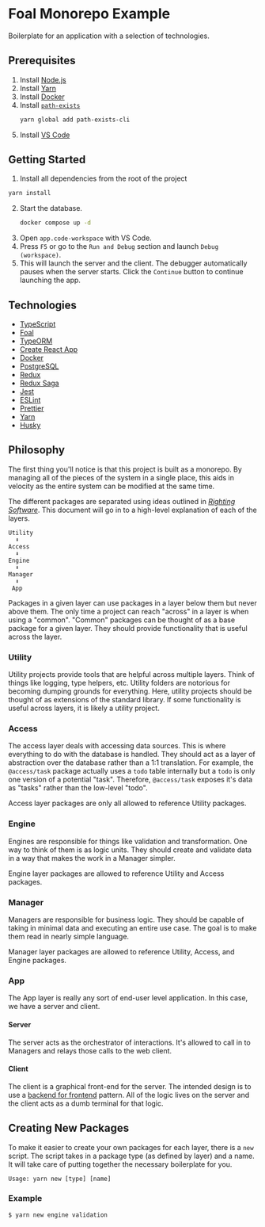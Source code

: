 # Foal Monorepo Example

Boilerplate for an application with a selection of technologies.

## Prerequisites

1. Install [Node.js](https://nodejs.org/)
2. Install [Yarn](https://yarnpkg.com/)
3. Install [Docker](https://www.docker.com/)
4. Install [`path-exists`](https://www.npmjs.com/package/path-exists-cli)
    ```sh
    yarn global add path-exists-cli
    ```
5. Install [VS Code](https://code.visualstudio.com/)

## Getting Started

1. Install all dependencies from the root of the project

```sh
yarn install
```

2. Start the database.
   ```sh
   docker compose up -d
   ```
3. Open `app.code-workspace` with VS Code.
4. Press `F5` or go to the `Run and Debug` section and launch `Debug (workspace)`.
5. This will launch the server and the client. The debugger automatically pauses when the server starts. Click the `Continue` button to continue launching the app.

## Technologies

- [TypeScript](https://www.typescriptlang.org/)
- [Foal](https://foalts.org/)
- [TypeORM](https://typeorm.io/)
- [Create React App](https://create-react-app.dev/)
- [Docker](https://www.docker.com/)
- [PostgreSQL](https://www.postgresql.org/)
- [Redux](https://redux.js.org/)
- [Redux Saga](https://redux-saga.js.org/)
- [Jest](https://jestjs.io/)
- [ESLint](https://eslint.org/)
- [Prettier](https://prettier.io/)
- [Yarn](https://yarnpkg.com/)
- [Husky](https://typicode.github.io/husky/)

## Philosophy

The first thing you'll notice is that this project is built as a monorepo. By managing all of the pieces of the system in a single place, this aids in velocity as the entire system can be modified at the same time. 

The different packages are separated using ideas outlined in [_Righting Software_](https://rightingsoftware.org/). This document will go in to a high-level explanation of each of the layers.

```
Utility
  ⬇️
Access
  ⬇️
Engine
  ⬇️
Manager
  ⬇️
 App
```

Packages in a given layer can use packages in a layer below them but never above them. The only time a project can reach "across" in a layer is when using a "common". "Common" packages can be thought of as a base package for a given layer.  They should provide functionality that is useful across the layer.

### Utility

Utility projects provide tools that are helpful across multiple layers. Think of things like logging, type helpers, etc. Utility folders are notorious for becoming dumping grounds for everything. Here, utility projects should be thought of as extensions of the standard library. If some functionality is useful across layers, it is likely a utility project.

### Access

The access layer deals with accessing data sources. This is where everything to do with the database is handled.  They should act as a layer of abstraction over the database rather than a 1:1 translation. For example, the `@access/task` package actually uses a `todo` table internally but a `todo` is only one version of a potential "task".  Therefore, `@access/task` exposes it's data as "tasks" rather than the low-level "todo".

Access layer packages are only all allowed to reference Utility packages.

### Engine

Engines are responsible for things like validation and transformation. One way to think of them is as logic units. They should create and validate data in a way that makes the work in a Manager simpler.

Engine layer packages are allowed to reference Utility and Access packages.

### Manager

Managers are responsible for business logic. They should be capable of taking in minimal data and executing an entire use case. The goal is to make them read in nearly simple language.

Manager layer packages are allowed to reference Utility, Access, and Engine packages.

### App

The App layer is really any sort of end-user level application. In this case, we have a server and client.

#### Server

The server acts as the orchestrator of interactions. It's allowed to call in to Managers and relays those calls to the web client.

#### Client

The client is a graphical front-end for the server. The intended design is to use a [backend for frontend](https://samnewman.io/patterns/architectural/bff/) pattern. All of the logic lives on the server and the client acts as a dumb terminal for that logic.

## Creating New Packages

To make it easier to create your own packages for each layer, there is a `new` script. The script takes in a package type (as defined by layer) and a name. It will take care of putting together the necessary boilerplate for you.

```
Usage: yarn new [type] [name]
```

### Example

```sh
$ yarn new engine validation
```
